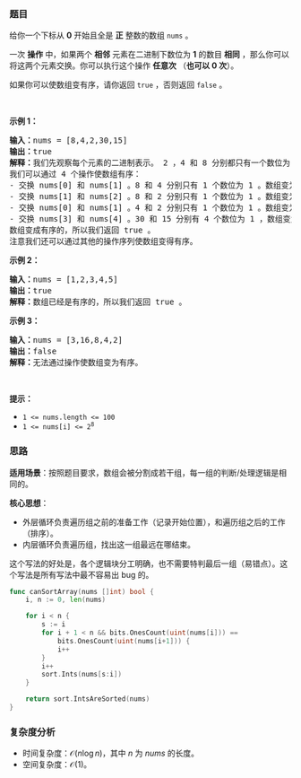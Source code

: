 ### 题目

<p>给你一个下标从 <strong>0</strong> 开始且全是 <strong>正</strong> 整数的数组 <code>nums</code> 。</p>

<p>一次 <b>操作</b> 中，如果两个 <strong>相邻</strong> 元素在二进制下数位为 <strong>1</strong> 的数目 <strong>相同</strong> ，那么你可以将这两个元素交换。你可以执行这个操作 <strong>任意次</strong> （<strong>也可以 0 次</strong>）。</p>

<p>如果你可以使数组变有序，请你返回 <code>true</code> ，否则返回 <code>false</code> 。</p>

<p> </p>

<p><strong class="example">示例 1：</strong></p>

<pre>
<b>输入：</b>nums = [8,4,2,30,15]
<b>输出：</b>true
<b>解释：</b>我们先观察每个元素的二进制表示。 2 ，4 和 8 分别都只有一个数位为 1 ，分别为 "10" ，"100" 和 "1000" 。15 和 30 分别有 4 个数位为 1 ："1111" 和 "11110" 。
我们可以通过 4 个操作使数组有序：
- 交换 nums[0] 和 nums[1] 。8 和 4 分别只有 1 个数位为 1 。数组变为 [4,8,2,30,15] 。
- 交换 nums[1] 和 nums[2] 。8 和 2 分别只有 1 个数位为 1 。数组变为 [4,2,8,30,15] 。
- 交换 nums[0] 和 nums[1] 。4 和 2 分别只有 1 个数位为 1 。数组变为 [2,4,8,30,15] 。
- 交换 nums[3] 和 nums[4] 。30 和 15 分别有 4 个数位为 1 ，数组变为 [2,4,8,15,30] 。
数组变成有序的，所以我们返回 true 。
注意我们还可以通过其他的操作序列使数组变得有序。
</pre>

<p><strong class="example">示例 2：</strong></p>

<pre>
<b>输入：</b>nums = [1,2,3,4,5]
<b>输出：</b>true
<b>解释：</b>数组已经是有序的，所以我们返回 true 。
</pre>

<p><strong class="example">示例 3：</strong></p>

<pre>
<b>输入：</b>nums = [3,16,8,4,2]
<b>输出：</b>false
<b>解释：</b>无法通过操作使数组变为有序。
</pre>

<p> </p>

<p><strong>提示：</strong></p>

<ul>
	<li><code>1 <= nums.length <= 100</code></li>
	<li><code>1 <= nums[i] <= 2<sup>8</sup></code></li>
</ul>

### 思路

**适用场景**：按照题目要求，数组会被分割成若干组，每一组的判断/处理逻辑是相同的。

**核心思想**：
- 外层循环负责遍历组之前的准备工作（记录开始位置），和遍历组之后的工作（排序）。
- 内层循环负责遍历组，找出这一组最远在哪结束。

这个写法的好处是，各个逻辑块分工明确，也不需要特判最后一组（易错点）。这个写法是所有写法中最不容易出 bug 的。

```go [sol]
func canSortArray(nums []int) bool {
	i, n := 0, len(nums)

	for i < n {
		s := i
		for i + 1 < n && bits.OnesCount(uint(nums[i])) ==
			bits.OnesCount(uint(nums[i+1])) {
			i++
		}
		i++
		sort.Ints(nums[s:i])
	}

	return sort.IntsAreSorted(nums)
}
```

### 复杂度分析

- 时间复杂度：$\mathcal{O}(n \log n)$，其中 $n$ 为 $\textit{nums}$ 的长度。
- 空间复杂度：$\mathcal{O}(1)$。
